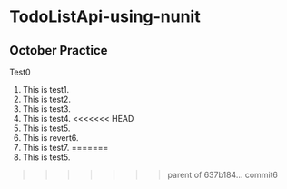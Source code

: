 # TodoListApi-using-nunit
## October Practice
Test0
 1. This is test1.
2. This is test2.
3. This is test3.
4. This is test4.
<<<<<<< HEAD
5. This is test5.
6. This is revert6.
7. This is test7.
=======
5. This is test5.
>>>>>>> parent of 637b184... commit6